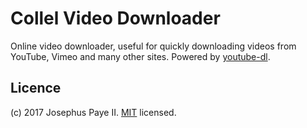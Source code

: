 # Collel Video Downloader

Online video downloader, useful for quickly downloading videos from YouTube, Vimeo and many other sites. Powered by [youtube-dl](https://rg3.github.io/youtube-dl/).

## Licence
(c) 2017 Josephus Paye II. [MIT](LICENCE) licensed.

